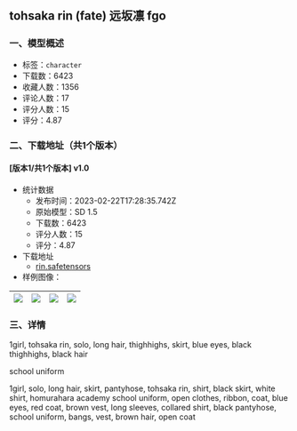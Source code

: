 ## tohsaka rin (fate) 远坂凛 fgo
### 一、模型概述

- 标签：`character`
- 下载数：6423
- 收藏人数：1356
- 评论人数：17
- 评分人数：15
- 评分：4.87

### 二、下载地址（共1个版本）

#### [版本1/共1个版本] v1.0

- 统计数据
  - 发布时间：2023-02-22T17:28:35.742Z
  - 原始模型：SD 1.5
  - 下载数：6423
  - 评分人数：15
  - 评分：4.87
- 下载地址
  - [rin.safetensors](https://civitai.com/api/download/models/13941)
- 样例图像：

| <img src="https://image.civitai.com/xG1nkqKTMzGDvpLrqFT7WA/8a5628dc-2bc2-4fa4-bc86-0ee7767df800/width=450/135352.jpeg" /> | <img src="https://image.civitai.com/xG1nkqKTMzGDvpLrqFT7WA/d459ed6a-fa89-4a66-f13b-f1b8bf362600/width=450/135354.jpeg" /> | <img src="https://image.civitai.com/xG1nkqKTMzGDvpLrqFT7WA/eca0aece-1ff3-4287-086a-8c5587206e00/width=450/135353.jpeg" /> | <img src="https://image.civitai.com/xG1nkqKTMzGDvpLrqFT7WA/908b27fd-8be5-4940-cc35-e0acb49d9200/width=450/135406.jpeg" /> |
| ---- | ---- | ---- | ---- |


### 三、详情
<p>1girl, tohsaka rin, solo, long hair, thighhighs, skirt, blue eyes, black thighhighs, black hair</p><p>school uniform</p><p>1girl, solo, long hair, skirt, pantyhose, tohsaka rin, shirt, black skirt, white shirt, homurahara academy school uniform, open clothes, ribbon, coat, blue eyes, red coat, brown vest, long sleeves, collared shirt, black pantyhose, school uniform, bangs, vest, brown hair, open coat</p>